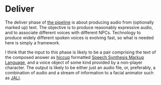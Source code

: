 # Deliver

The deliver phase of [the pipeline](intro.html) is about producing audio from (optionally marked up) text. The objective is to produce reasonably expressive
audio, and to associate different voices with different NPCs. Technology to
produce widely different spoken voices is evolving fast, so what is needed here
is simply a framework.

I think that the input to this phase is likely to be a pair comprising the text 
of the composed answer as [hiccup](https://github.com/weavejester/hiccup) formatted
[Speech Synthesis Markup Language](https://www.w3.org/TR/speech-synthesis/),
and a voice object of some kind provided by a non-player character. The output is 
likely to be either just an audio file, or, preferably, a combination of audio and a stream of information to a facial animator such as [JALI](http://jaliresearch.com/).